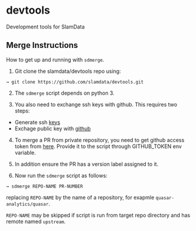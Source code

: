# devtools
Development tools for SlamData

## Merge Instructions
How to get up and running with `sdmerge`.

1. Git clone the slamdata/devtools repo using: 

```
→ git clone https://github.com/slamdata/devtools.git
```

2. The `sdmerge` script depends on python 3.

3. You also need to exchange ssh keys with github. This requires two steps:
  * Generate ssh [keys](https://help.github.com/articles/generating-a-new-ssh-key-and-adding-it-to-the-ssh-agent/)
  * Exchage public key with [github](https://help.github.com/articles/adding-a-new-ssh-key-to-your-github-account/)

4. To merge a PR from private repository, you need to get github access token from [here](https://github.com/settings/tokens). Provide it to the script through GITHUB_TOKEN env variable.

5. In addition ensure the PR has a version label assigned to it.

6. Now run the `sdmerge` script as follows:

```
→ sdmerge REPO-NAME PR-NUMBER
```

replacing `REPO-NAME` by the name of a repository, for exapmle `quasar-analytics/quasar`. 

`REPO-NAME` may be skipped if script is run from target repo directory and has remote named `upstream`.
